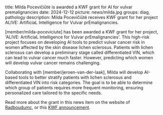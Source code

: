 title: Milda Pocevičiūtė is awarded a KWF grant for AI for vulvar premalignancies
date: 2024-12-12
picture: news/milda.jpg
groups: diag, pathology
description: Milda Pocevičiūtė receives KWF grant for her project ALIVE: ArtificiaL Intelligence for Vulvar prEmalignancies.

[member/milda-poceviciute] has been awarded a KWF grant for her project, 'ALIVE: ArtificiaL Intelligence for Vulvar prEmalignancies'. This high-risk project focuses on developing AI tools to predict vulvar cancer risk in women affected by the skin disease lichen sclerosus. Patients with lichen sclerosus can develop a preliminary stage called differentiated VIN, which can lead to vulvar cancer much faster. However, predicting which women will develop vulvar cancer remains challenging. 

Collaborating with [member/jeroen-van-der-laak], Milda will develop AI-based tools to better stratify patients with lichen sclerosus and differentiated VIN into risk categories. The goal is to be able to determine which group of patients requires more frequent monitoring, ensuring personalized care tailored to the specific needs.

Read more about the grant in this news item on the website of [Radboudumc](https://www.radboudumc.nl/en/news-items/2024/kwfsubsidie-voor-drie-projecten-radboudumc), or this [KWF announcement](https://www.kwf.nl/onderzoek/onderzoeksdatabase/het-voorspellen-van-vulvakanker-door-toevoeging-van-kunstmatige).

